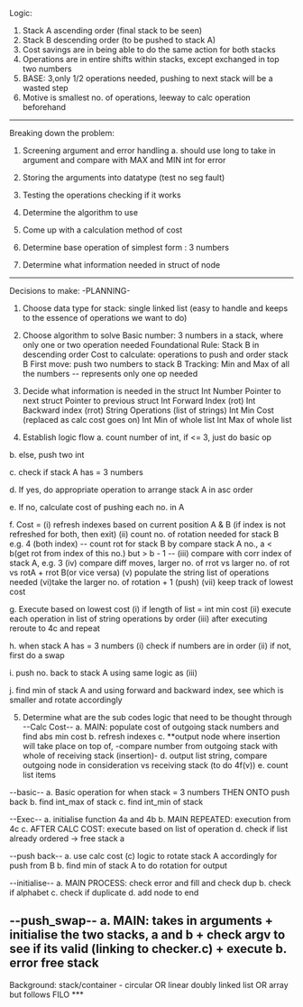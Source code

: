 Logic:
1. Stack A ascending order (final stack to be seen)
2. Stack B descending order (to be pushed to stack A)
3. Cost savings are in being able to do the same action for both stacks 
4. Operations are in entire shifts within stacks, except exchanged in top two numbers
5. BASE: 3,only 1/2 operations needed, pushing to next stack will be a wasted step
6. Motive is smallest no. of operations, leeway to calc operation beforehand

---

Breaking down the problem:
1. Screening argument and error handling
a. should use long to take in argument and compare with MAX and MIN int for error

2. Storing the arguments into datatype (test no seg fault)

3. Testing the operations checking if it works

4. Determine the algorithm to use

5. Come up with a calculation method of cost

6. Determine base operation of simplest form : 3 numbers

7. Determine what information needed in struct of node 

---

Decisions to make:
-PLANNING-
1. Choose data type for stack: single linked list 
(easy to handle and keeps to the essence of operations we want to do)

2. Choose algorithm to solve
Basic number: 3 numbers in a stack, where only one or two operation needed
Foundational Rule: Stack B in descending order 
Cost to calculate: operations to push and order stack B
First move: push two numbers to stack B
Tracking: Min and Max of all the numbers -- represents only one op needed

3. Decide what information is needed in the struct
Int Number
Pointer to next struct
Pointer to previous struct
Int Forward Index (rot)
Int Backward index (rrot)
String Operations (list of strings)
Int Min Cost (replaced as calc cost goes on)
Int Min of whole list
Int Max of whole list

4. Establish logic flow
a. count number of int, if <= 3, just do basic op

b. else, push two int

c. check if stack A has = 3 numbers

d. If yes, do appropriate operation to arrange stack A in asc order

e. If no, calculate cost of pushing each no. in A

f. Cost = 
(i) refresh indexes based on current position A & B (if index is not refreshed for both, then exit)
(ii) count no. of rotation needed for stack B e.g. 4 (both index)
-- count rot for stack B by compare stack A no., a < b(get rot from index of this no.) but > b - 1 --
(iii) compare with corr index of stack A, e.g. 3
(iv) compare diff moves, larger no. of rrot vs larger no. of rot vs rotA + rrot B(or vice versa)
(v) populate the string list of operations needed
(vi)take the larger no. of rotation + 1 (push)
(vii) keep track of lowest cost

g. Execute based on lowest cost
(i) if length of list = int min cost
(ii) execute each operation in list of string operations by order
(iii) after executing reroute to 4c and repeat

h. when stack A has = 3 numbers
(i) check if numbers are in order
(ii) if not, first do a swap

i. push no. back to stack A using same logic as (iii)

j. find min of stack A and using forward and backward index, see which is smaller and rotate accordingly

5. Determine what are the sub codes logic that need to be thought through
--Calc Cost--
a. MAIN: populate cost of outgoing stack numbers and find abs min cost
b. refresh indexes
c. **output node where insertion will take place on top of, 
-compare number from outgoing stack with whole of receiving stack (insertion)-
d. output list string, compare outgoing node in consideration vs receiving stack (to do 4f(v))
e. count list items 

--basic--
a. Basic operation for when stack = 3 numbers THEN ONTO push back
b. find int_max of stack
c. find int_min of stack

--Exec--
a. initialise function 4a and 4b
b. MAIN REPEATED: execution from 4c 
c. AFTER CALC COST: execute based on list of operation
d. check if list already ordered -> free stack a

--push back--
a. use calc cost (c) logic to rotate stack A accordingly for push from B
b. find min of stack A to do rotation for output

--initialise--
a. MAIN PROCESS: check error and fill and check dup
b. check if alphabet 
c. check if duplicate
d. add node to end 

--push_swap--
a. MAIN: takes in arguments + initialise the two stacks, a and b + check argv to see if its valid (linking to checker.c) + execute
b. error free stack
---

Background:
stack/container - circular OR linear doubly linked list OR array but follows FILO ***